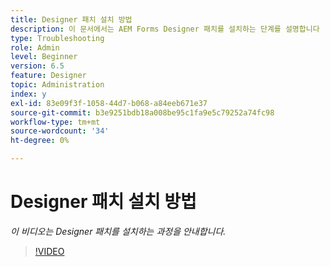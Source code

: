 ```yaml
---
title: Designer 패치 설치 방법
description: 이 문서에서는 AEM Forms Designer 패치를 설치하는 단계를 설명합니다
type: Troubleshooting
role: Admin
level: Beginner
version: 6.5
feature: Designer
topic: Administration
index: y
exl-id: 83e09f3f-1058-44d7-b068-a84eeb671e37
source-git-commit: b3e9251bdb18a008be95c1fa9e5c79252a74fc98
workflow-type: tm+mt
source-wordcount: '34'
ht-degree: 0%

---
```


# Designer 패치 설치 방법

*이 비디오는 Designer 패치를 설치하는 과정을 안내합니다.*

>[!VIDEO](https://video.tv.adobe.com/v/335504?quality=12&learn=on)

